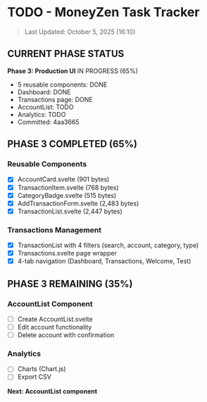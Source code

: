 # TODO - MoneyZen Task Tracker
> Last Updated: October 5, 2025 (16:10)

## CURRENT PHASE STATUS

**Phase 3: Production UI** IN PROGRESS (65%)
- 5 reusable components: DONE
- Dashboard: DONE  
- Transactions page: DONE
- AccountList: TODO
- Analytics: TODO
- Committed: 4aa3665

## PHASE 3 COMPLETED (65%)

### Reusable Components
- [x] AccountCard.svelte (901 bytes)
- [x] TransactionItem.svelte (768 bytes)
- [x] CategoryBadge.svelte (515 bytes)
- [x] AddTransactionForm.svelte (2,483 bytes)
- [x] TransactionList.svelte (2,447 bytes)

### Transactions Management
- [x] TransactionList with 4 filters (search, account, category, type)
- [x] Transactions.svelte page wrapper
- [x] 4-tab navigation (Dashboard, Transactions, Welcome, Test)

## PHASE 3 REMAINING (35%)

### AccountList Component
- [ ] Create AccountList.svelte
- [ ] Edit account functionality
- [ ] Delete account with confirmation

### Analytics
- [ ] Charts (Chart.js)
- [ ] Export CSV

**Next: AccountList component**
